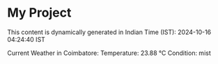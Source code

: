 # My Project

This content is dynamically generated in Indian Time (IST): 2024-10-16 04:24:40 IST


Current Weather in Coimbatore:
Temperature: 23.88 °C
Condition: mist
